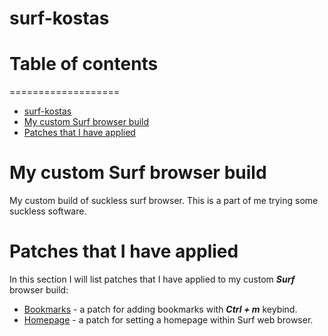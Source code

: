 # surf-kostas

# Table of contents
===================
* [surf-kostas](#surf-kostas)
* [My custom Surf browser build](#My-custom-Surf-browser-build)
* [Patches that I have applied](#Patches-that-I-have-applied)

# My custom Surf browser build
My custom build of suckless surf browser. This is a part of me trying some suckless software.

# Patches that I have applied

In this section I will list patches that I have applied to my custom ***Surf*** browser build:

* [Bookmarks](../main/patches/surf-bookmarks-20170722-723ff26.diff) - a patch for adding bookmarks with ***Ctrl + m*** keybind.
* [Homepage](../main/patches/surf-2.0-homepage.diff) - a patch for setting a homepage within Surf web browser.
